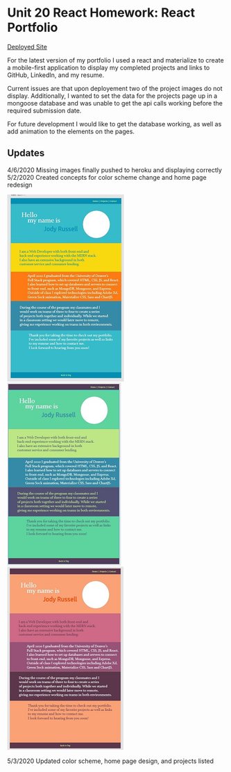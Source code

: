 # Unit 20 React Homework: React Portfolio

[Deployed Site](https://peaceful-tundra-86754.herokuapp.com)

For the latest version of my portfolio I used a react and materialize to create a mobile-first application to display my completed projects and links to GitHub, LinkedIn, and my resume. 

Current issues are that upon deployement two of the project images do not display. Additionally, I wanted to set the data for the projects page up in a mongoose database and was unable to get the api calls working before the required submission date. 

For future development I would like to get the database working, as well as add animation to the elements on the pages.

## Updates

4/6/2020 Missing images finally pushed to heroku and displaying correctly
5/2/2020 Created concepts for color scheme change and home page redesign

![concept one](./client/public/images/concept1.jpg)
![concept two](./client/public/images/concept2.jpg)
![concept three](./client/public/images/concept3.jpg)

5/3/2020 Updated color scheme, home page design, and projects listed


